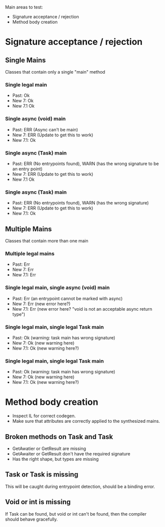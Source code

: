 Main areas to test:
* Signature acceptance / rejection
* Method body creation

# Signature acceptance / rejection

## Single Mains
Classes that contain only a single "main" method

### Single legal main
* Past: Ok
* New 7: Ok
* New 7.1 Ok

### Single async (void) main
* Past: ERR (Async can't be main)
* New 7: ERR (Update to get this to work)
* New 7.1: Ok

### Single async (Task) main
* Past: ERR (No entrypoints found), WARN (has the wrong signature to be an entry point)
* New 7: ERR (Update to get this to work)
* New 7.1 Ok

### Single async (Task<int>) main
* Past: ERR (No entrypoints found), WARN (has the wrong signature)
* New 7: ERR (Update to get this to work)
* New 7.1: Ok

## Multiple Mains
Classes that contain more than one main

### Multiple legal mains
* Past: Err
* New 7: Err
* New 7.1: Err

### Single legal main, single async (void) main
* Past: Err (an entrypoint cannot be marked with async)
* New 7: Err (new error here?)
* New 7.1: Err (new error here? "void is not an acceptable async return type")

### Single legal main, single legal Task main
* Past: Ok (warning: task main has wrong signature)
* New 7: Ok (new warning here)
* New 7.1: Ok (new warning here?)

### Single legal main, single legal Task<int> main
* Past: Ok (warning: task main has wrong signature)
* New 7: Ok (new warning here)
* New 7.1: Ok (new warning here?)

# Method body creation

* Inspect IL for correct codegen.
* Make sure that attributes are correctly applied to the synthesized mains.

## Broken methods on Task and Task<T>

* GetAwatier or GetResult are missing
* GetAwaiter or GetResult don't have the required signature
* Has the right shape, but types are missing

## Task or Task<T> is missing

This will be caught during entrypoint detection, should be a binding error.

## Void or int is missing

If Task can be found, but void or int can't be found, then the compiler should behave gracefully. 
